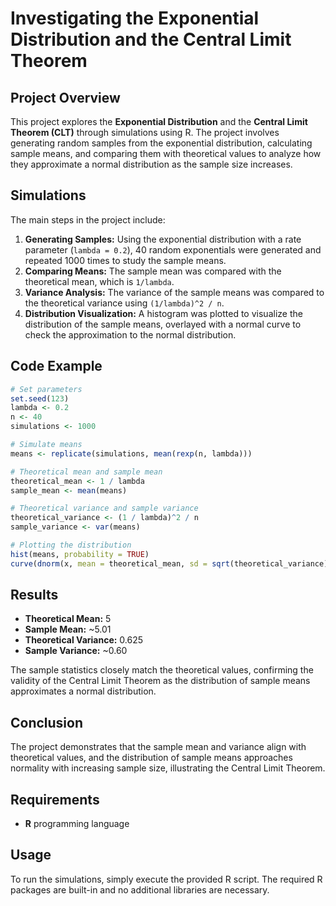 # Investigating the Exponential Distribution and the Central Limit Theorem


## Project Overview

This project explores the **Exponential Distribution** and the **Central Limit Theorem (CLT)** through simulations using R. The project involves generating random samples from the exponential distribution, calculating sample means, and comparing them with theoretical values to analyze how they approximate a normal distribution as the sample size increases.

## Simulations

The main steps in the project include:

1. **Generating Samples:** Using the exponential distribution with a rate parameter (`lambda = 0.2`), 40 random exponentials were generated and repeated 1000 times to study the sample means.
2. **Comparing Means:** The sample mean was compared with the theoretical mean, which is `1/lambda`.
3. **Variance Analysis:** The variance of the sample means was compared to the theoretical variance using `(1/lambda)^2 / n`.
4. **Distribution Visualization:** A histogram was plotted to visualize the distribution of the sample means, overlayed with a normal curve to check the approximation to the normal distribution.

## Code Example

```r
# Set parameters
set.seed(123)
lambda <- 0.2
n <- 40
simulations <- 1000

# Simulate means
means <- replicate(simulations, mean(rexp(n, lambda)))

# Theoretical mean and sample mean
theoretical_mean <- 1 / lambda
sample_mean <- mean(means)

# Theoretical variance and sample variance
theoretical_variance <- (1 / lambda)^2 / n
sample_variance <- var(means)

# Plotting the distribution
hist(means, probability = TRUE)
curve(dnorm(x, mean = theoretical_mean, sd = sqrt(theoretical_variance)), add = TRUE)
```

## Results

- **Theoretical Mean:** 5
- **Sample Mean:** ~5.01
- **Theoretical Variance:** 0.625
- **Sample Variance:** ~0.60

The sample statistics closely match the theoretical values, confirming the validity of the Central Limit Theorem as the distribution of sample means approximates a normal distribution.

## Conclusion

The project demonstrates that the sample mean and variance align with theoretical values, and the distribution of sample means approaches normality with increasing sample size, illustrating the Central Limit Theorem.

## Requirements

- **R** programming language

## Usage

To run the simulations, simply execute the provided R script. The required R packages are built-in and no additional libraries are necessary.
